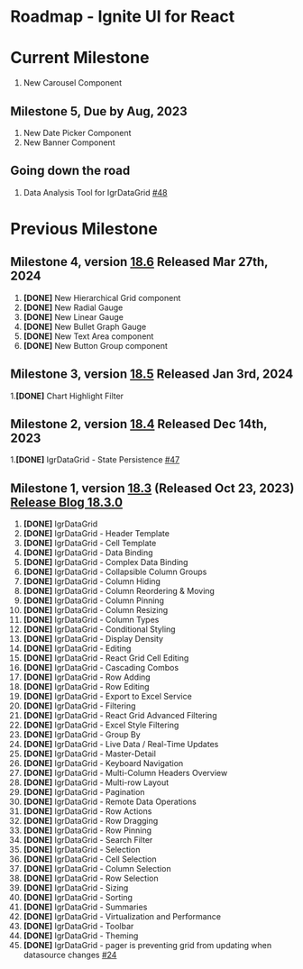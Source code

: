 # Roadmap - Ignite UI for React

# Current Milestone

1. New Carousel Component

## Milestone 5, Due by Aug, 2023

1. New Date Picker Component
2. New Banner Component

## Going down the road

1. Data Analysis Tool for IgrDataGrid [#48](https://github.com/IgniteUI/igniteui-react/issues/48)

# Previous Milestone

## Milestone 4, version [18.6](https://www.infragistics.com/products/ignite-ui-react/react/components/general-changelog-dv-react#1860-march-2024) Released Mar 27th, 2024

1. **[DONE]** New Hierarchical Grid component
2. **[DONE]** New Radial Gauge 
3. **[DONE]** New Linear Gauge 
4. **[DONE]** New Bullet Graph Gauge
5. **[DONE]** New Text Area component
6. **[DONE]** New Button Group component

## Milestone 3, version [18.5](https://www.infragistics.com/products/ignite-ui-react/react/components/general-changelog-dv-react#1850-january-2024) Released Jan 3rd, 2024

1.**[DONE]** Chart Highlight Filter

## Milestone 2, version [18.4](https://www.infragistics.com/products/ignite-ui-react/react/components/general-changelog-dv-react#1840-december-2023) Released Dec 14th, 2023

1.**[DONE]** IgrDataGrid - State Persistence [#47](https://github.com/IgniteUI/igniteui-react/issues/47)

## Milestone 1, version [18.3](https://www.infragistics.com/products/ignite-ui-react/react/components/general-changelog-dv-react#1840-december-2023) (Released Oct 23, 2023) [Release Blog 18.3.0](https://www.infragistics.com/community/blogs/b/infragistics/posts/ignite-ui-for-react-data-grid-release)

1. **[DONE]** IgrDataGrid
2. **[DONE]** IgrDataGrid - Header Template
3. **[DONE]** IgrDataGrid - Cell Template
4. **[DONE]** IgrDataGrid - Data Binding
5. **[DONE]** IgrDataGrid - Complex Data Binding
6. **[DONE]** IgrDataGrid - Collapsible Column Groups
7. **[DONE]** IgrDataGrid - Column Hiding
8. **[DONE]** IgrDataGrid - Column Reordering & Moving
9. **[DONE]** IgrDataGrid - Column Pinning
10. **[DONE]** IgrDataGrid - Column Resizing
11. **[DONE]** IgrDataGrid - Column Types
12. **[DONE]** IgrDataGrid - Conditional Styling
13. **[DONE]** IgrDataGrid - Display Density
14. **[DONE]** IgrDataGrid - Editing
15. **[DONE]** IgrDataGrid - React Grid Cell Editing
16. **[DONE]** IgrDataGrid - Cascading Combos
17. **[DONE]** IgrDataGrid - Row Adding
18. **[DONE]** IgrDataGrid - Row Editing
19. **[DONE]** IgrDataGrid - Export to Excel Service
20. **[DONE]** IgrDataGrid - Filtering
21. **[DONE]** IgrDataGrid - React Grid Advanced Filtering
22. **[DONE]** IgrDataGrid - Excel Style Filtering
23. **[DONE]** IgrDataGrid - Group By
24. **[DONE]** IgrDataGrid - Live Data / Real-Time Updates
25. **[DONE]** IgrDataGrid - Master-Detail
26. **[DONE]** IgrDataGrid - Keyboard Navigation
27. **[DONE]** IgrDataGrid - Multi-Column Headers Overview
28. **[DONE]** IgrDataGrid - Multi-row Layout
29. **[DONE]** IgrDataGrid - Pagination
30. **[DONE]** IgrDataGrid - Remote Data Operations
31. **[DONE]** IgrDataGrid - Row Actions
32. **[DONE]** IgrDataGrid - Row Dragging
33. **[DONE]** IgrDataGrid - Row Pinning
34. **[DONE]** IgrDataGrid - Search Filter
35. **[DONE]** IgrDataGrid - Selection
36. **[DONE]** IgrDataGrid - Cell Selection
37. **[DONE]** IgrDataGrid - Column Selection
38. **[DONE]** IgrDataGrid - Row Selection
39. **[DONE]** IgrDataGrid - Sizing
40. **[DONE]** IgrDataGrid - Sorting
41. **[DONE]** IgrDataGrid - Summaries
42. **[DONE]** IgrDataGrid - Virtualization and Performance
43. **[DONE]** IgrDataGrid - Toolbar
44. **[DONE]** IgrDataGrid - Theming
45. **[DONE]** IgrDataGrid - pager is preventing grid from updating when datasource changes [#24](https://github.com/IgniteUI/igniteui-react/issues/24)
